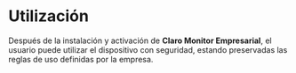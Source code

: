 # Utilización

Después de la instalación y activación de **Claro Monitor Empresarial**, el usuario puede utilizar el dispositivo con seguridad, estando preservadas las reglas de uso definidas por la empresa.
